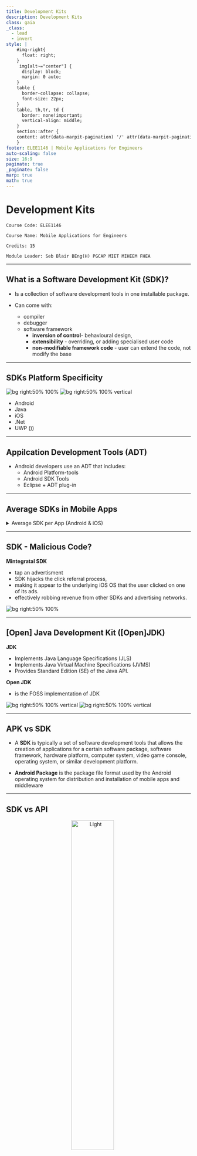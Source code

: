 ```yaml
---
title: Development Kits
description: Development Kits
class: gaia
_class:
  - lead
  - invert
style: |
    #img-right{
      float: right;
    }
     img[alt~="center"] {
      display: block;
      margin: 0 auto;
    }
    table {
      border-collapse: collapse;
      font-size: 22px;
    }
    table, th,tr, td {
      border: none!important;
      vertical-align: middle;
    }
    section::after {
    content: attr(data-marpit-pagination) '/' attr(data-marpit-pagination-total);
    }
footer: ELEE1146 | Mobile Applications for Engineers
auto-scaling: false
size: 16:9
paginate: true
_paginate: false
marp: true
math: true
---
```


<!-- _footer: "[Download as a PDF](https://github.com/UniOfGreenwich/ELEE1146-Lectures/raw/gh-pages/content/DevelopmentsKits/DevelopmentsKits.pdf)" -->
  
# Development Kits

    Course Code: ELEE1146 

    Course Name: Mobile Applications for Engineers

    Credits: 15

    Module Leader: Seb Blair BEng(H) PGCAP MIET MIHEEM FHEA

---

## What is a Software Development Kit (SDK)?

- Is a collection of software development tools in one installable package.

- Can come with:
  - compiler
  - debugger
  - software framework
    - **inversion of control**- behavioural design,
    - **extensibility** - overriding, or adding specialised user code
    - **non-modifiable framework code** - user can extend the code, not modify the base
  
---


## SDKs Platform Specificity 

![bg right:50% 100%](https://sp-ao.shortpixel.ai/client/to_auto,q_glossy,ret_img,w_768/https://adimorahblog.com/wp-content/uploads/2022/08/imgonline-com-ua-Resize-B84sKXCLYd-768x448.jpg) 
![bg right:50% 100% vertical](https://www.tutorialsteacher.com/Content/images/core/install-vs2019.PNG)


- Android
- Java
- iOS
- .Net
- UWP ())

<!--
 Universal Windows Plaform
-->

---


## Appilcation Development Tools (ADT)

- Android developers use an ADT that includes:
  - Android Platform-tools
  - Android SDK Tools
  - Eclipse + ADT plug-in

---


## Average SDKs in Mobile Apps

<details>
<summary>Average SDK per App (Android & iOS)</summary>

![](https://assets-global.website-files.com/5ee715da7b6fbc3bf68c6bfe/61e005f615a0214b8a8470d9_how-social-sdks-revolutionize-app-development-for-software-teams-1.jpg)

</details>

---

## SDK - Malicious Code?
**Mintegratal SDK**

- tap an advertisment  
- SDK hijacks the click referral process, 
- making it appear to the underlying iOS OS that the user clicked on one of its ads.
- effectively robbing revenue from other SDKs and advertising networks.

![bg right:50% 100%](https://www.zdnet.com/a/img/resize/441b5d42569a00aad5979f3e5a60477a6c22799a/2020/08/24/b6e74a91-0d9d-465c-95b0-180c0ed07589/mintegral-sdk.png?auto=webp&width=1280)


<!--

can violate users' data privacy, damage app performance, 
or even cause apps to be banned from Google Play or the App Store

-->

--- 

## [Open] Java Development Kit ([Open]JDK)

**JDK**
- Implements Java Language Specifications (JLS)
- Implements Java Virtual Machine Specifications (JVMS)
- Provides Standard Edition (SE) of the Java API.

**Open JDK**

- is the FOSS implementation of JDK

![bg right:50% 100% vertical](https://windows-cdn.softpedia.com/screenshots/Sun-Java-JDK_1.jpg)
![bg right:50% 100% vertical](https://upload.wikimedia.org/wikipedia/commons/thumb/1/18/OpenJDK_logo.svg/300px-OpenJDK_logo.svg.png)


---
## APK vs SDK

- A **SDK** is typically a set of software development tools that allows the creation of applications for a certain software package, software framework, hardware platform, computer system, video game console, operating system, or similar development platform.

- **Android Package** is the package file format used by the Android operating system for distribution and installation of mobile apps and middleware

---

## SDK vs API

<p align="center">
  <img alt="Light" src="https://miro.medium.com/v2/resize:fit:720/0*7p6SKeXy_eDjh4uT" width="48%">
&nbsp; &nbsp; &nbsp; &nbsp;
  <img alt="Dark" src="https://miro.medium.com/v2/resize:fit:720/format:webp/1*bjQLLYpzN7VK8_6SxOHD0Q.jpeg" width="45%">
</p>

---

## Native Development Kit (NDK)

 - Android has an NDK
 - Uses GCC compiler, as code base is in C/C++
 - To execute code directly through the core OS
 - Normally done via Virtual machine or interpreter

![bg right:50% 80%](https://discoversdkcdn.azureedge.net/runtimecontent/companyfiles/5997/3236/thumbnail.png?v131180657035340794)

---

## Driver Development Kits (DDK)

- Used for developing drivers

![bg right:50% 80%](https://opengraph.githubassets.com/fba5d0165777caccf1aeeb08e96361dfcace8b170bc85b6b336dfb9a536fceee/microsoft/Windows-driver-samples)
![bg right:50% 70% vertical](https://sysprogs.com/legacy/articles/visualddk/firstdriver/unload.png)

---

## Developing,Maintaining and Releasing SDKs 

![bg right:30% 100%](https://miro.medium.com/v2/resize:fit:720/0*lh-qVjpSpQtrsGqz)

<div style="font-size:28px">

1. **Initial Creation and ramp-up time**
   -  you will have to build a CI/CD pipeline end-to-end
   -  will take some time to build and get right.

2. **Ongoing maintenance and development**
    - Fixing bugs, improvements, new features

3. **Release management**
   - You have track each change... 5 different languages, 10 updates... 50 versions of SDK

</div>

<!--
1.
   -  generating or writing the code, 
   -  triggering tests, updating 
   -  the documentation for each language and releasing the SDK.

1.  
  
   - mid-sized startups (~100 employees) may have a team of 3–5 on SDKs
   - Fortune 500 companies, you might find a group of 10–20 engineers
-->
